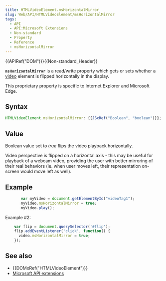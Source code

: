 ```yaml
---
title: HTMLVideoElement.msHorizontalMirror
slug: Web/API/HTMLVideoElement/msHorizontalMirror
tags:
  - API
  - API:Microsoft Extensions
  - Non-standard
  - Property
  - Reference
  - msHorizontalMirror
---
```

{{APIRef("DOM")}}{{Non-standard_Header}}

**`msHorizontalMirror`** is a read/write property which gets or
sets whether a [video](/en-US/docs/Web/HTML/Element/video) element is flipped
horizontally in the display.

This proprietary property is specific to Internet Explorer and Microsoft Edge.

## Syntax

```js
HTMLVideoElement.msHorizontalMirror: {{JSxRef("Boolean", "boolean")}};
```

## Value

Boolean value set to _true_ flips the video playback horizontally.

Video perspective is flipped on a horizontal axis - this may be useful for playback of
a webcam video, providing the user with better mirroring of their real behaviors (ie.
when user moves left, their representation on-screen would move left as well).

## Example

```js
       var myVideo = document.getElementById("videoTag1");
       myVideo.msHorizontalMirror = true;
       myVideo.play();
```

Example #2:

```js
    var flip = document.querySelector('#flip');
    flip.addEventListener('click', function() {
      video.msHorizontalMirror = true;
    });
```

## See also

- {{DOMxRef("HTMLVideoElement")}}
- [Microsoft API extensions](/en-US/docs/Web/API/Microsoft_API_extensions)
